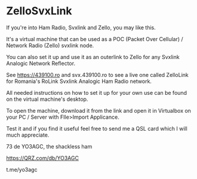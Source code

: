 # ZelloSvxLink
If you're into Ham Radio, Svxlink and Zello, you may like this.

It's a virtual machine that can be used as a POC (Packet Over Cellular) / Network Radio (Zello) svxlink node.

You can also set it up and use it as an outerlink to Zello for any Svxlink Analogic Network Reflector.

See https://439100.ro and svx.439100.ro to see a live one called ZelloLink for Romania's RoLink Svxlink Analogic Ham Radio network.

All needed instructions on how to set it up for your own use can be found on the virtual machine's desktop.

To open the machine, download it from the link and open it in Virtualbox on your PC / Server with FIle>Import Applicance.

Test it and if you find it useful feel free to send me a QSL card which I will much appreciate.

73 de YO3AGC, the shackless ham

https://QRZ.com/db/YO3AGC

t.me/yo3agc
